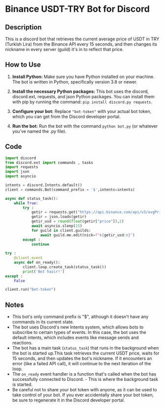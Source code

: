 # Binance USDT-TRY Bot for Discord

## Description

This is a discord bot that retrieves the current average price of USDT in TRY (Turkish Lira) from the Binance API every 15 seconds, and then changes its nickname in every server (guild) it's in to reflect that price.

## How to Use

1. **Install Python:** Make sure you have Python installed on your machine. The bot is written in Python, specifically version 3.8 or newer.

2. **Install the necessary Python packages:** This bot uses the discord, discord.ext, requests, and json Python packages. You can install them with pip by running the command: `pip install discord.py requests`.

3. **Configure your bot:** Replace `"bot-token"` with your actual bot token, which you can get from the Discord developer portal.

4. **Run the bot:** Run the bot with the command `python bot.py` (or whatever you've named the .py file). 

## Code

```python
import discord
from discord.ext import commands , tasks
import requests
import json
import asyncio

intents = discord.Intents.default()  
client = commands.Bot(command_prefix = '$',intents=intents)

async def status_task():
    while True:
        try :
            getir = requests.get("https://api.binance.com/api/v3/avgPrice?symbol=USDTTRY").text
            getir = json.loads(getir)
            getir_usd = round(float(getir["price"]),2)
            await asyncio.sleep(15)
            for guild in client.guilds:
                await guild.me.edit(nick=f"₺{getir_usd:n}")
        except :
            continue
            
try :
    @client.event
    async def on_ready():   
        client.loop.create_task(status_task())
        print('Bot hazir!')
except :
    False

client.run("bot-token")
```

## Notes

- This bot's only command prefix is "$", although it doesn't have any commands in its current state.
- The bot uses Discord's new Intents system, which allows bots to subscribe to certain types of events. In this case, the bot uses the default intents, which includes events like message sends and reactions.
- The bot has a main task (`status_task`) that runs in the background when the bot is started up.This task retrieves the current USDT price, waits for 15 seconds, and then updates the bot's nickname. If it encounters an error (like a failed API call), it will continue to the next iteration of the loop.
- The `on_ready` event handler is a function that's called when the bot has successfully connected to Discord. - This is where the background task is started.
- Be careful not to share your bot token with anyone, as it can be used to take control of your bot. If you ever accidentally share your bot token, be sure to regenerate it in the Discord developer portal.
